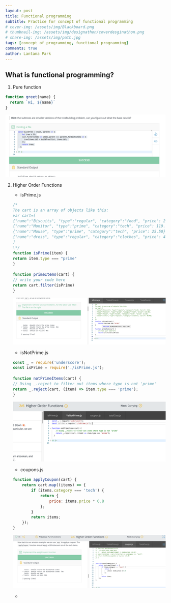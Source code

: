 ```yaml
---
layout: post
title: Functional programming
subtitle: Practice for concept of functional programming
# cover-img: /assets/img/Blackboard.png
# thumbnail-img: /assets/img/designathon/coverdesginathon.png
# share-img: /assets/img/path.jpg
tags: [concept of programming, functional programming]
comments: true
author: Lantana Park
---
```


## What is functional programming?

1. Pure function

```JavaScript
function greet(name) {
  return `Hi, ${name}`
}
```

![pure](/assets/img/functionalProgramming/Screenshot%202024-03-04%20at%2022.00.51.png)

2.  Higher Order Functions

    - isPrime.js
    ```JavaScript
    /*
    The cart is an array of objects like this:
    var cart=[
    {"name":"Biscuits", "type":"regular", "category":"food", "price": 2.0},
    {"name":"Monitor", "type":"prime", "category":"tech", "price": 119.99},
    {"name":"Mouse", "type":"prime", "category":"tech", "price": 25.50},
    {"name":"dress", "type":"regular", "category":"clothes", "price": 49.90},
    ]
    \*/
    function isPrime(item) {
    return item.type === "prime"
    }

    function primeItems(cart) {
    // write your code here
    return cart.filter(isPrime)
    }
    ```
    ![isPrime](/assets/img/functionalProgramming/Screenshot%202024-03-02%20at%2019.39.40.png)

    - isNotPrime.js
    ```JavaScript
    const _ = require('underscore'); 
    const isPrime = require('./isPrime.js');

    function notPrimeItems(cart) {
    // Using _.reject to filter out items where type is not 'prime'
    return _.reject(cart, (item) => item.type === 'prime');
    }
    ```
    ![inNotPrime](/assets/img/functionalProgramming/Screenshot%202024-03-11%20at%2021.41.00.png)

    - coupons.js
    ```JavaScript
    function applyCoupon(cart) {
        return cart.map((items) => {
            if (items.category === 'tech') {
                return {
                    price: items.price * 0.8
                };
            }
            return items;
        });
    }
    ```
    ![coupons](/assets/img/functionalProgramming/Screenshot%202024-03-02%20at%2021.35.19.png)

    - 
